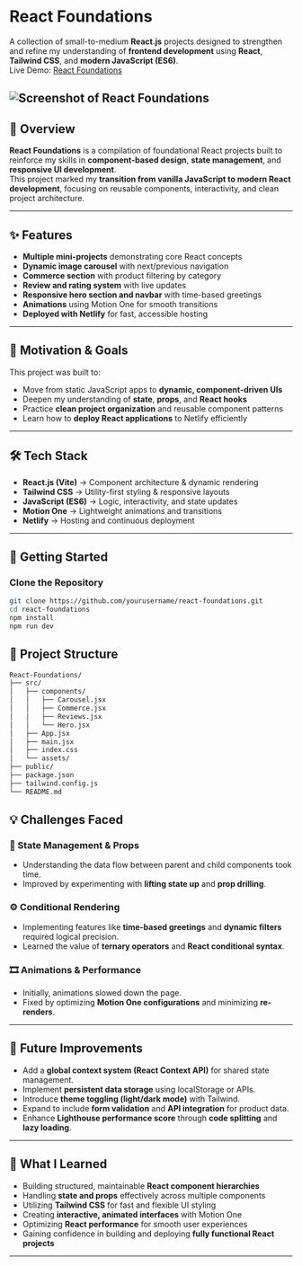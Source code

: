 # React Foundations

A collection of small-to-medium **React.js** projects designed to strengthen and refine my understanding of **frontend development** using **React**, **Tailwind CSS**, and **modern JavaScript (ES6)**.  
Live Demo: [React Foundations](https://reactfoundations.netlify.app)

![Screenshot of React Foundations](https://github.com/Raeef-Chowdhury/React-Foundations/blob/master/preview.png?raw=tru)
---

## 🌟 Overview
**React Foundations** is a compilation of foundational React projects built to reinforce my skills in **component-based design**, **state management**, and **responsive UI development**.  
This project marked my **transition from vanilla JavaScript to modern React development**, focusing on reusable components, interactivity, and clean project architecture.

---

## ✨ Features
- **Multiple mini-projects** demonstrating core React concepts  
- **Dynamic image carousel** with next/previous navigation  
- **Commerce section** with product filtering by category  
- **Review and rating system** with live updates  
- **Responsive hero section and navbar** with time-based greetings  
- **Animations** using Motion One for smooth transitions  
- **Deployed with Netlify** for fast, accessible hosting  

---

## 🎯 Motivation & Goals
This project was built to:
- Move from static JavaScript apps to **dynamic, component-driven UIs**  
- Deepen my understanding of **state**, **props**, and **React hooks**  
- Practice **clean project organization** and reusable component patterns  
- Learn how to **deploy React applications** to Netlify efficiently  

---

## 🛠️ Tech Stack
- **React.js (Vite)** → Component architecture & dynamic rendering  
- **Tailwind CSS** → Utility-first styling & responsive layouts  
- **JavaScript (ES6)** → Logic, interactivity, and state updates  
- **Motion One** → Lightweight animations and transitions  
- **Netlify** → Hosting and continuous deployment  

---

## 🚀 Getting Started

### Clone the Repository
```bash
git clone https://github.com/yourusername/react-foundations.git
cd react-foundations
npm install
npm run dev
```
## 📂 Project Structure

```markdown
React-Foundations/
├── src/
│   ├── components/
│   │   ├── Carousel.jsx
│   │   ├── Commerce.jsx
│   │   ├── Reviews.jsx
│   │   └── Hero.jsx
│   ├── App.jsx
│   ├── main.jsx
│   ├── index.css
│   └── assets/
├── public/
├── package.json
├── tailwind.config.js
└── README.md
```
## 💡 Challenges Faced

### 🧩 State Management & Props
- Understanding the data flow between parent and child components took time.  
- Improved by experimenting with **lifting state up** and **prop drilling**.

### ⚙️ Conditional Rendering
- Implementing features like **time-based greetings** and **dynamic filters** required logical precision.  
- Learned the value of **ternary operators** and **React conditional syntax**.

### 🎞️ Animations & Performance
- Initially, animations slowed down the page.  
- Fixed by optimizing **Motion One configurations** and minimizing **re-renders**.

---

## 🔮 Future Improvements
- Add a **global context system (React Context API)** for shared state management.  
- Implement **persistent data storage** using localStorage or APIs.  
- Introduce **theme toggling (light/dark mode)** with Tailwind.  
- Expand to include **form validation** and **API integration** for product data.  
- Enhance **Lighthouse performance score** through **code splitting** and **lazy loading**.

---

## 📖 What I Learned
- Building structured, maintainable **React component hierarchies**  
- Handling **state and props** effectively across multiple components  
- Utilizing **Tailwind CSS** for fast and flexible UI styling  
- Creating **interactive, animated interfaces** with Motion One  
- Optimizing **React performance** for smooth user experiences  
- Gaining confidence in building and deploying **fully functional React projects**

---
